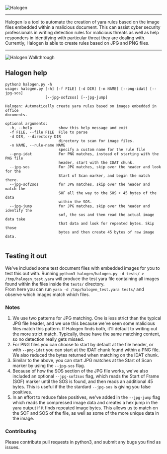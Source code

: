 ![Halogen](/images/halogen.png) 
****
Halogen is a tool to automate the creation of yara rules based on the image files embedded within a malicious document. This can assist cyber security professionals in writing detection rules for malicious threats as well as help responders in identifying with particular threat they are dealing with. Currently, Halogen is able to create rules based on JPG and PNG files. 
****
![Halogen Walkthrough](/images/halo_diagram.png)

## Halogen help 
```
python3 halogen.py -h
usage: halogen.py [-h] [-f FILE] [-d DIR] [-n NAME] [--png-idat] [--jpg-sos]
                  [--jpg-sof2sos] [--jpg-jump]

Halogen: Automatically create yara rules based on images embedded in office
documents.

optional arguments:
  -h, --help            show this help message and exit
  -f FILE, --file FILE  File to parse
  -d DIR, --directory DIR
                        directory to scan for image files.
  -n NAME, --rule-name NAME
                        specify a custom name for the rule file
  --png-idat            For PNG matches, instead of starting with the PNG file
                        header, start with the IDAT chunk.
  --jpg-sos             For JPG matches, skip over the header and look for the
                        Start of Scan marker, and begin the match there.
  --jpg-sof2sos         for JPG matches, skip over the header and match the
                        SOF all the way to the SOS + 45 bytes of the data
                        within the SOS.
  --jpg-jump            for JPG matches, skip over the header and identify the
                        sof, the sos and then read the actual image data take
                        that data and look for repeated bytes. Skip those
                        bytes and then create 45 bytes of raw image data.


```
## Testing it out
We've included some test document files with embedded images for you to test this out with.  Running `python3 halogen/halogen.py -d tests/ > /tmp/halogen_test.yara` will produce the test yara file containing all images found within the files inside the `tests/` directory.  
From here you can run `yara -d /tmp/halogen_test.yara tests/` and observe which images match which files. 

### Notes
1. We use two patterns for JPG matching.  One is less strict than the typical JPG file header, and we use this because we've seen some malicious files match this pattern.  If Halogen finds both, it'll default to writing out the more strict match.  Typically, these have the same matching content, so no detection really gets missed. 
2. For PNG files you can choose to start by default at the file header, or with `--png-idat` you can start at the IDAT chunk found within a PNG file.  We also reduced the bytes returned when matching on the IDAT chunk. 
3. Similar to the above, you can start JPG matches at the Start of Scan marker by using the `--jpg-sos` flag.
4. Because of how the SOS section of the JPG file works, we've also included an optional `--jpg-sof2sos` flag, which reads the Start of Frame (SOF) marker until the SOS is found, and then reads an additional 45 bytes.  This is useful if the the stardard `--jpg-sos` is giving you false positives. 
5. In an effort to reduce false positives, we've added in the `--jpg-jump` flag which reads the compressed image data and creates a hex jump in the yara output if it finds repeated image bytes. This allows us to match on the SOF and SOS of the file, as well as some of the more unique data in the image.


### Contributing
Please contribute pull requests in python3, and submit any bugs you find as issues.
